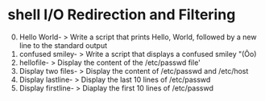# shell I/O Redirection and Filtering 
0. Hello World- > Write a script that prints Hello, World, followed by a new line to the standard output
1. confused smiley- > Write a script that displays a confused smiley "(Ôo)
2. hellofile- > Display the content of the /etc/passwd file'
3. Display two files- > Display the content of /etc/passwd and /etc/host
4. Display lastline- > Display the last 10 lines of /etc/passwd
5. Display firstline- > Diaplay the first 10 lines of /etc/passwd
